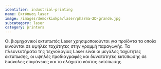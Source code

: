 ```yaml
---
identifier: industrial-printing
name: Εκτύπωση laser
image: /images/demo/kiokpa/laser/pharma-2D-grande.jpg
subcategory: laser
category: printers
---
```






Οι βιομηχανικοί εκτυπωτές Laser χρησιμοποιούνται για προϊόντα τα οποία κινούνται σε υψηλές ταχύτητες στην γραμμή παραγωγής. Τα πλεονεκτήματα της τεχνολογίας Laser είναι οι μεγάλες ταχύτητες εκτύπωσης, οι υψηλές προδιαγραφές και δυνατότητες εκτύπωσης σε δύσκολες επιφάνειες και το ελάχιστο κόστος εκτύπωσης.

